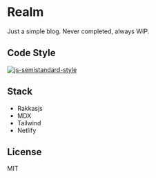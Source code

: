 # Realm

Just a simple blog. Never completed, always WIP.

## Code Style

[![js-semistandard-style](https://raw.githubusercontent.com/standard/semistandard/master/badge.svg)](https://github.com/standard/semistandard)

## Stack

- Rakkasjs
- MDX
- Tailwind
- Netlify

## License

MIT
